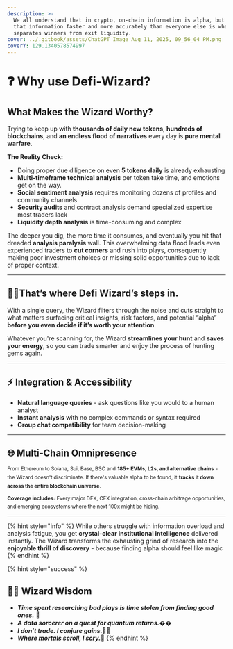 ```yaml
---
description: >-
  We all understand that in crypto, on-chain information is alpha, but getting
  that information faster and more accurately than everyone else is what
  separates winners from exit liquidity.
cover: ../.gitbook/assets/ChatGPT Image Aug 11, 2025, 09_56_04 PM.png
coverY: 129.1340578574997
---
```


# ❓ Why use Defi-Wizard?

## What Makes the Wizard Worthy?

Trying to keep up with **thousands of daily new tokens**, **hundreds of blockchains**, and **an endless flood of narratives** every day is **pure mental warfare.**

**The Reality Check:**

* Doing proper due diligence on even **5 tokens daily** is already exhausting
* **Multi-timeframe technical analysis** per token take time, and emotions get on the way.
* **Social sentiment analysis** requires monitoring dozens of profiles and community channels
* **Security audits** and contract analysis demand specialized expertise most traders lack
* **Liquidity depth analysis**  is time-consuming and complex

The deeper you dig, the more time it consumes, and eventually you hit that dreaded **analysis paralysis** wall. This overwhelming data flood leads even experienced traders to **cut corners** and rush into plays, consequently making poor investment choices or missing solid opportunities due to lack of proper context.

***

## **🧙‍♂️That’s where Defi Wizard’s steps in.**

With a single query, the Wizard filters through the noise and cuts straight to what matters surfacing critical insights, risk factors, and potential “alpha” **before you even decide if it’s worth your attention**.

Whatever you're scanning for, the Wizard **streamlines your hunt** and **saves your energy**, so you can trade smarter and enjoy the process of hunting gems again.

***

## ⚡ Integration & Accessibility

* **Natural language queries** - ask questions like you would to a human analyst
* **Instant analysis** with no complex commands or syntax required
* **Group chat compatibility** for team decision-making

***

## **🌐 Multi‑Chain** Omnipresence

<sup>From Ethereum to Solana, Sui, Base, BSC and</sup> <sup></sup><sup>**185+ EVMs, L2s, and alternative chains**</sup> <sup></sup><sup>- the Wizard doesn't discriminate. If there's valuable alpha to be found, it</sup> <sup></sup><sup>**tracks it down across the entire blockchain universe**</sup><sup>.</sup>

<sup>**Coverage includes:**</sup> <sup></sup><sup>Every major DEX, CEX integration, cross-chain arbitrage opportunities, and emerging ecosystems where the next 100x might be hiding.</sup>

***

{% hint style="info" %}
While others struggle with information overload and analysis fatigue, you get **crystal-clear institutional intelligence** delivered instantly. The Wizard transforms the exhausting grind of research into the **enjoyable thrill of discovery** - because finding alpha should feel like magic
{% endhint %}

{% hint style="success" %}
## **🧙‍♂️ Wizard Wisdom**

* _**Time spent researching bad plays is time stolen from finding good ones.**_ 🧭
* _**A data sorcerer on a quest for quantum returns.**_&#xD83D;�
* _**I don’t trade. I conjure gains.**_**🧙‍♂️**
* _**Where mortals scroll, I scry.**_**📜**
{% endhint %}
